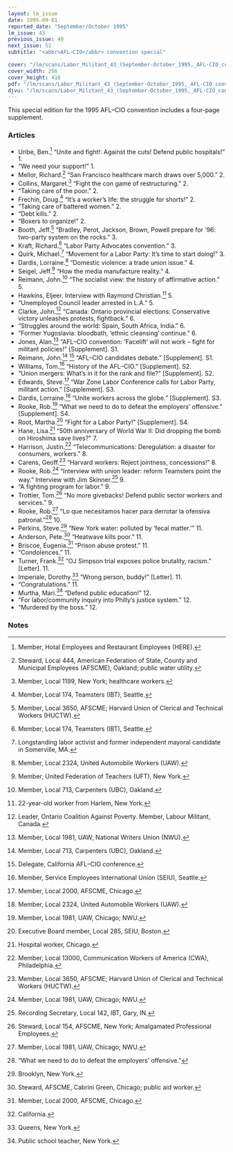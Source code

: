 ```yaml
---
layout: lm_issue
date: 1995-09-01
reported_date: "September/October 1995"
lm_issue: 43
previous_issue: 40
next_issue: 51
subtitle: "<abbr>AFL–CIO</abbr> convention special"

cover: "/lm/scans/Labor_Militant_43_(September-October_1995,_AFL-CIO_convention_supplement).jpg"
cover_width: 256
cover_height: 410
pdf: "/lm/scans/Labor_Militant_43_(September-October_1995,_AFL-CIO_convention_supplement).pdf"
djvu: "/lm/scans/Labor_Militant_43_(September-October_1995,_AFL-CIO_convention_supplement).djvu"
---
```


This special edition for the 1995 <abbr>AFL–CIO</abbr> convention includes a four-page supplement.

### Articles

* Uribe, Ben.[^1] “Unite and fight!: Against the cuts! Defend public hospitals!” 1.
* “We need your support!” 1.
* Mellor, Richard.[^2] “San Francisco healthcare march draws over 5,000.” 2.
* Collins, Margaret.[^3] “Fight the con game of restructuring.” 2.
* “Taking care of the poor.” 2.
* Frechin, Doug.[^4] “It’s a worker’s life: the struggle for shorts!” 2.
* “Taking care of battered women.” 2.
* “Debt kills.” 2.
* “Boxers to organize!” 2.
* Booth, Jeff.[^5] “Bradley, Perot, Jackson, Brown, Powell prepare for ’96: two-party system on the rocks.” 3.
* Kraft, Richard.[^4] “Labor Party Advocates convention.” 3.
* Quirk, Michael.[^6] “Movement for a Labor Party: It’s time to start doing!” 3.
* Dardis, Lorraine.[^7] “Domestic violence: a trade union issue.” 4.
* Seigel, Jeff.[^8] “How the media manufacture reality.” 4.
* Reimann, John.[^9] “The socialist view: the history of affirmative action.” 5.
* Hawkins, Eljeer. Interview with Raymond Christian.[^10] 5.
* “Unemployed Council leader arrested in L.A.” 5.
* Clarke, John.[^11] “Canada: Ontario provincial elections: Conservative victory unleashes protests, fightback.” 6.
* “Struggles around the world: Spain, South Africa, India.” 6.
* “Former Yugoslavia: bloodbath, ‘ethnic cleansing’ continue.” 6.
* Jones, Alan.[^12] “<abbr>AFL–CIO</abbr> convention: ‘Facelift’ will not work – fight for militant policies!” [Supplement]. S1.
* Reimann, John.[^9] [^13] “<abbr>AFL–CIO</abbr> candidates debate.” [Supplement]. S1.
* Williams, Tom.[^14] “History of the <abbr>AFL–CIO</abbr>.” [Supplement]. S2.
* “Union mergers: What’s in it for the rank and file?” [Supplement]. S2.
* Edwards, Steve.[^15] “War Zone Labor Conference calls for Labor Party, militant action.” [Supplement]. S3.
* Dardis, Lorraine.[^7] “Unite workers across the globe.” [Supplement]. S3.
* Rooke, Rob.[^16] “What we need to do to defeat the employers’ offensive.” [Supplement]. S4.
* Root, Martha.[^17] “Fight for a Labor Party!” [Supplement]. S4.
* Hane, Lisa.[^18] “50th anniversary of World War II: Did dropping the bomb on Hiroshima save lives?” 7.
* Harrison, Justin.[^19] “Telecommunications: Deregulation: a disaster for consumers, workers.” 8.
* Carens, Geoff.[^5] “Harvard workers: Reject jointness, concessions!” 8.
* Rooke, Rob.[^16] “Interview with union leader: reform Teamsters point the way.” Interview with Jim Skinner.[^20] 9.
* “A fighting program for labor.” 9.
* Trottier, Tom.[^21] “No more givebacks! Defend public sector workers and services.” 9.
* Rooke, Rob.[^16] “<span lang="es">Lo que necesitamos hacer para derrotar la ofensiva patronal</span>.”[^22] 10.
* Perkins, Steve.[^23] “New York water: polluted by ‘fecal matter.’” 11.
* Anderson, Pete.[^24] “Heatwave kills poor.” 11.
* Briscoe, Eugenia.[^15] “Prison abuse protest.” 11.
* “Condolences.” 11.
* Turner, Frank.[^25] “OJ Simpson trial exposes police brutality, racism.” [Letter]. 11.
* Imperiale, Dorothy.[^26] “Wrong person, buddy!” [Letter]. 11.
* “Congratulations.” 11.
* Murtha, Mari.[^27] “Defend public education!” 12.
* “For labor/community inquiry into Philly’s justice system.” 12.
* “Murdered by the boss.” 12.

### Notes

[^1]: Member, Hotal Employees and Restaurant Employees (<abbr>HERE</abbr>).
[^2]: Steward, Local 444, American Federation of State, County and Municipal Employees (<abbr>AFSCME</abbr>), Oakland; public water utility.
[^3]: Member, Local 1199, New York; healthcare workers.
[^4]: Member, Local 174, Teamsters (<abbr>IBT</abbr>), Seattle.
[^5]: Member, Local 3650, <abbr>AFSCME</abbr>; Harvard Union of Clerical and Technical Workers (<abbr>HUCTW</abbr>).
[^6]: Longstanding labor activist and former independent mayoral candidate in Somerville, MA.
[^7]: Member, Local 2324, United Automobile Workers (<abbr>UAW</abbr>).
[^8]: Member, United Federation of Teachers (<abbr>UFT</abbr>), New York.
[^9]: Member, Local 713, Carpenters (<abbr>UBC</abbr>), Oakland.
[^10]: 22-year-old worker from Harlem, New York.
[^11]: Leader, Ontario Coalition Against Poverty. Member, Labour Militant, Canada.
[^12]: Member, Local 1981, <abbr>UAW</abbr>; National Writers Union (<abbr>NWU</abbr>).
[^13]: Delegate, California <abbr>AFL–CIO</abbr> conference.
[^14]: Member, Service Employees International Union (<abbr>SEIU</abbr>), Seattle.
[^15]: Member, Local 2000, <abbr>AFSCME</abbr>, Chicago.
[^16]: Member, Local 1981, <abbr>UAW</abbr>, Chicago; <abbr>NWU</abbr>.
[^17]: Executive Board member, Local 285, <abbr>SEIU</abbr>, Boston.
[^18]: Hospital worker, Chicago.
[^19]: Member, Local 13000, Communication Workers of America (<abbr>CWA</abbr>), Philadelphia.
[^20]: Recording Secretary, Local 142, <abbr>IBT</abbr>, Gary, IN.
[^21]: Steward, Local 154, <abbr>AFSCME</abbr>, New York; Amalgamated Professional Employees.
[^22]: “What we need to do to defeat the employers’ offensive.”
[^23]: Brooklyn, New York.
[^24]: Steward, <abbr>AFSCME</abbr>, Cabrini Green, Chicago; public aid worker.
[^25]: California.
[^26]: Queens, New York.
[^27]: Public school teacher, New York.     